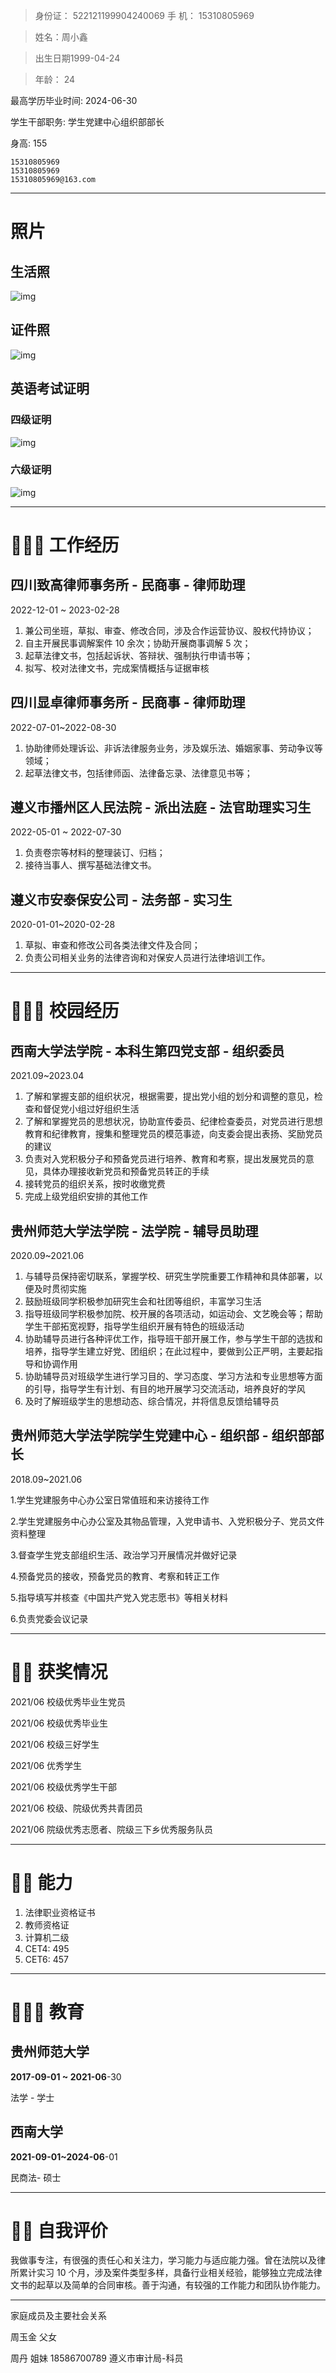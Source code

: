> 身份证： 522121199904240069 手   机： 15310805969

> 姓名：周小鑫

> 出生日期1999-04-24

> 年龄： 24

最高学历毕业时间: 2024-06-30

学生干部职务: 学生党建中心组织部部长

身高: 155

```
15310805969
15310805969
15310805969@163.com
```

------

# 照片

## 生活照

![img](https://secure2.wostatic.cn/static/wWKQas9oRrsRR3LEywfJ85/%E7%94%9F%E6%B4%BB%E7%85%A7.jpg?auth_key=1708934714-3amd5o9q18pbuyR92A2Jve-0-512085a9df831f1e55e39770586d1e2e)

## 证件照

![img](https://secure2.wostatic.cn/static/2DLcXcR6zYEhiq59Nutuq/%E7%99%BD%E5%BA%95.jpg?auth_key=1708934714-p1metnT7PNVpKK5Dec4fqC-0-2f5138ae9fe9123ab8b4d4c8811904d7)

## 英语考试证明

### 四级证明

![img](https://secure2.wostatic.cn/static/9gu1QMzq3S2vDWYPJtoZyw/77e00a1e2965e853464f252783219a0.jpg?auth_key=1708934714-fcKX8Wb9jRSd4Sa2FXPGSq-0-991281569a7d0c5269436bd1b5ec2d74)

### 六级证明

![img](https://secure2.wostatic.cn/static/qgR3nXs9HeSaN4Si5vPHMn/abc339f44d1b8bc7341e87965725645.jpg?auth_key=1708934714-dL63Dw5Sfu65tj64MZD7xu-0-a191100e7ba25ad4d038996d191e38bf)

------

# 👩🏻‍💼 工作经历

## 四川致高律师事务所 - 民商事 - 律师助理

2022-12-01 ~ 2023-02-28

1. 兼公司坐班，草拟、审查、修改合同，涉及合作运营协议、股权代持协议；
2. 自主开展民事调解案件 10 余次；协助开展商事调解 5 次；
3. 起草法律文书，包括起诉状、答辩状、强制执行申请书等；
4. 拟写、校对法律文书，完成案情概括与证据审核

## 四川显卓律师事务所 - 民商事 - 律师助理

2022-07-01~2022-08-30

1. 协助律师处理诉讼、非诉法律服务业务，涉及娱乐法、婚姻家事、劳动争议等领域；
2. 起草法律文书，包括律师函、法律备忘录、法律意见书等；

## 遵义市播州区人民法院 - 派出法庭 - 法官助理实习生

2022-05-01 ~ 2022-07-30

1. 负责卷宗等材料的整理装订、归档；
2. 接待当事人、撰写基础法律文书。

## 遵义市安泰保安公司 - 法务部 - 实习生

2020-01-01~2020-02-28

1. 草拟、审查和修改公司各类法律文件及合同；
2. 负责公司相关业务的法律咨询和对保安人员进行法律培训工作。

------

# 👩🏻‍🎓 校园经历

## 西南大学法学院 - 本科生第四党支部 - 组织委员

2021.09~2023.04

1. 了解和掌握支部的组织状况，根据需要，提出党小组的划分和调整的意见，检查和督促党小组过好组织生活
2. 了解和掌握党员的思想状况，协助宣传委员、纪律检查委员，对党员进行思想教育和纪律教育，搜集和整理党员的模范事迹，向支委会提出表扬、奖励党员的建议
3. 负责对入党积极分子和预备党员进行培养、教育和考察，提出发展党员的意见，具体办理接收新党员和预备党员转正的手续
4. 接转党员的组织关系，按时收缴党费
5. 完成上级党组织安排的其他工作

## 贵州师范大学法学院 - 法学院 - 辅导员助理

2020.09~2021.06

1. 与辅导员保持密切联系，掌握学校、研究生学院重要工作精神和具体部署，以便及时贯彻实施
2. 鼓励班级同学积极参加研究生会和社团等组织，丰富学习生活
3. 指导班级同学积极参加院、校开展的各项活动，如运动会、文艺晚会等；帮助学生干部拓宽视野，指导学生组织开展有特色的班级活动
4. 协助辅导员进行各种评优工作，指导班干部开展工作，参与学生干部的选拔和培养，指导学生建立好党、团组织；在此过程中，要做到公正严明，主要起指导和协调作用
5. 协助辅导员对班级学生进行学习目的、学习态度、学习方法和专业思想等方面的引导，指导学生有计划、有目的地开展学习交流活动，培养良好的学风
6. 及时了解班级学生的思想动态、综合情况，并将信息反馈给辅导员

## 贵州师范大学法学院学生党建中心 - 组织部 - 组织部部长

2018.09~2021.06

1.学生党建服务中心办公室日常值班和来访接待工作

2.学生党建服务中心办公室及其物品管理，入党申请书、入党积极分子、党员文件资料整理

3.督查学生党支部组织生活、政治学习开展情况并做好记录

4.预备党员的接收，预备党员的教育、考察和转正工作

5.指导填写并核查《中国共产党入党志愿书》等相关材料

6.负责党委会议记录

------

# 👸🏻 获奖情况

2021/06 校级优秀毕业生党员

2021/06 校级优秀毕业生

2021/06 校级三好学生

2021/06 优秀学生

2021/06 校级优秀学生干部

2021/06 校级、院级优秀共青团员

2021/06 院级优秀志愿者、院级三下乡优秀服务队员

------

# 👸🏻 能力

1. 法律职业资格证书
2. 教师资格证
3. 计算机二级
4. CET4: 495
5. CET6: 457

------

# 👩🏻‍🎓 教育

## 贵州师范大学

**2017-09-01 ~ 2021-06**-30

法学 - 学士

## 西南大学

**2021-09-01~2024-06**-01

民商法- 硕士

------

# 👩🏻 自我评价

我做事专注，有很强的责任心和关注力，学习能力与适应能力强。曾在法院以及律所累计实习 10 个月，涉及案件类型多样，具备行业相关经验，能够独立完成法律文书的起草以及简单的合同审核。善于沟通，有较强的工作能力和团队协作能力。

------

家庭成员及主要社会关系

周玉金 父女

周丹 姐妹 18586700789  遵义市审计局-科员